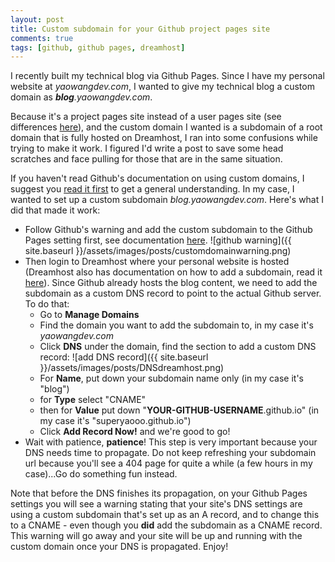 ```yaml
---
layout: post
title: Custom subdomain for your Github project pages site
comments: true
tags: [github, github pages, dreamhost]
---
```


I recently built my technical blog via Github Pages. Since I have my personal website at <em>yaowangdev.com</em>, I wanted to give my technical blog a custom domain as <em><strong>blog</strong>.yaowangdev.com</em>.

Because it's a project pages site instead of a user pages site <!--more--> (see differences [here](https://help.github.com/articles/user-organization-and-project-pages/)), and the custom domain I wanted is a subdomain of a root domain that is fully hosted on Dreamhost, I ran into some confusions while trying to make it work. I figured I'd write a post to save some head scratches and face pulling for those that are in the same situation.

If you haven't read Github's documentation on using custom domains, I suggest you [read it first](https://help.github.com/articles/using-a-custom-domain-with-github-pages/) to get a general understanding. In my case, I wanted to set up a custom subdomain <em>blog.yaowangdev.com</em>. Here's what I did that made it work:
* Follow Github's warning and add the custom subdomain to the Github Pages setting first, see documentation [here](https://help.github.com/articles/adding-or-removing-a-custom-domain-for-your-github-pages-site/).
![github warning]({{ site.baseurl }}/assets/images/posts/customdomainwarning.png)
* Then login to Dreamhost where your personal website is hosted (Dreamhost also has documentation on how to add a subdomain, read it [here](https://help.dreamhost.com/hc/en-us/articles/215457827-How-do-I-add-a-subdomain-)). Since Github already hosts the blog content, we need to add the subdomain as a custom DNS record to point to the actual Github server. To do that:
    * Go to <strong>Manage Domains</strong>
    * Find the domain you want to add the subdomain to, in my case it's <em>yaowangdev.com</em>
    * Click <strong>DNS</strong> under the domain, find the section to add a custom DNS record:
    ![add DNS record]({{ site.baseurl }}/assets/images/posts/DNSdreamhost.png)
    * For <strong>Name</strong>, put down your subdomain name only (in my case it's "blog")
    * for <strong>Type</strong> select "CNAME"
    * then for <strong>Value</strong> put down "<strong>YOUR-GITHUB-USERNAME</strong>.github.io" (in my case it's "superyaooo.github.io")
    * Click <strong>Add Record Now!</strong> and we're good to go!
* Wait with patience, <strong>patience</strong>! This step is very important because your DNS needs time to propagate. Do not keep refreshing your subdomain url because you'll see a 404 page for quite a while (a few hours in my case)...Go do something fun instead.

Note that before the DNS finishes its propagation, on your Github Pages settings you will see a warning stating that your site's DNS settings are using a custom subdomain that's set up as an A record, and to change this to a CNAME - even though you <strong>did</strong> add the subdomain as a CNAME record. This warning will go away and your site will be up and running with the custom domain once your DNS is propagated. Enjoy!
